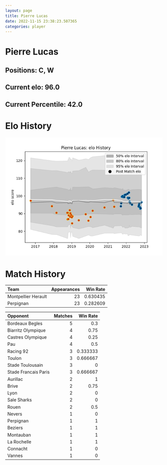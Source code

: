 ```yaml
---  
layout: page  
title: Pierre Lucas  
date: 2022-11-15 23:38:23.507365  
categories: player  
---
```

# Pierre Lucas

## Positions: C, W

## Current elo: 96.0

## Current Percentile: 42.0

# Elo History


![elo history](history_PierreLucas.png)
# Match History


| Team                |   Appearances |   Win Rate |
|:--------------------|--------------:|-----------:|
| Montpellier Herault |            23 |   0.630435 |
| Perpignan           |            23 |   0.282609 |

| Opponent             |   Matches |   Win Rate |
|:---------------------|----------:|-----------:|
| Bordeaux Begles      |         5 |   0.3      |
| Biarritz Olympique   |         4 |   0.75     |
| Castres Olympique    |         4 |   0.25     |
| Pau                  |         4 |   0.5      |
| Racing 92            |         3 |   0.333333 |
| Toulon               |         3 |   0.666667 |
| Stade Toulousain     |         3 |   0        |
| Stade Francais Paris |         3 |   0.666667 |
| Aurillac             |         2 |   1        |
| Brive                |         2 |   0.75     |
| Lyon                 |         2 |   0        |
| Sale Sharks          |         2 |   0        |
| Rouen                |         2 |   0.5      |
| Nevers               |         1 |   0        |
| Perpignan            |         1 |   1        |
| Beziers              |         1 |   1        |
| Montauban            |         1 |   1        |
| La Rochelle          |         1 |   1        |
| Connacht             |         1 |   0        |
| Vannes               |         1 |   0        |
